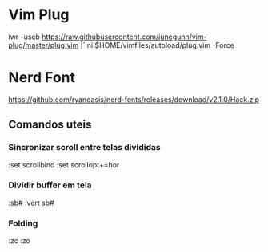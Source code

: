
# Vim Plug

iwr -useb https://raw.githubusercontent.com/junegunn/vim-plug/master/plug.vim |`
    ni $HOME/vimfiles/autoload/plug.vim -Force

# Nerd Font
https://github.com/ryanoasis/nerd-fonts/releases/download/v2.1.0/Hack.zip

## Comandos uteis

### Sincronizar scroll entre telas divididas
:set scrollbind
:set scrollopt+=hor

### Dividir buffer em tela
:sb#
:vert sb#

### Folding
:zc
:zo